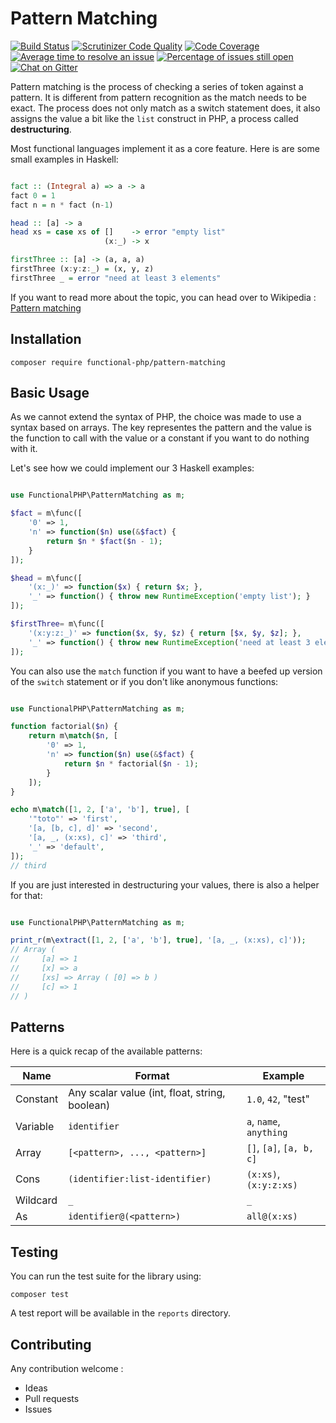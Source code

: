 # Pattern Matching

[![Build Status](https://travis-ci.org/functional-php/pattern-matching.svg)](https://travis-ci.org/functional-php/pattern-matching)
[![Scrutinizer Code Quality](https://scrutinizer-ci.com/g/functional-php/pattern-matching/badges/quality-score.png?b=master)](https://scrutinizer-ci.com/g/functional-php/pattern-matching/?branch=master)
[![Code Coverage](https://scrutinizer-ci.com/g/functional-php/pattern-matching/badges/coverage.png?b=master)](https://scrutinizer-ci.com/g/functional-php/pattern-matching/?branch=master)
[![Average time to resolve an issue](http://isitmaintained.com/badge/resolution/functional-php/pattern-matching.svg)](http://isitmaintained.com/project/functional-php/pattern-matching "Average time to resolve an issue")
[![Percentage of issues still open](http://isitmaintained.com/badge/open/functional-php/pattern-matching.svg)](http://isitmaintained.com/project/functional-php/pattern-matching "Percentage of issues still open")
[![Chat on Gitter](https://img.shields.io/gitter/room/gitterHQ/gitter.svg)](https://gitter.im/functional-php)

Pattern matching is the process of checking a series of token against a pattern.
It is different from pattern recognition as the match needs to be exact.
The process does not only match as a switch statement does, it also assigns the value
a bit like the ``list`` construct in PHP, a process called **destructuring**.

Most functional languages implement it as a core feature. Here is are some small examples in Haskell:

``` haskell

fact :: (Integral a) => a -> a
fact 0 = 1
fact n = n * fact (n-1)

head :: [a] -> a
head xs = case xs of []    -> error "empty list"
                     (x:_) -> x

firstThree :: [a] -> (a, a, a)
firstThree (x:y:z:_) = (x, y, z)
firstThree _ = error "need at least 3 elements"

```

If you want to read more about the topic, you can head over to Wikipedia : [Pattern matching](https://en.wikipedia.org/wiki/Pattern_matching)

## Installation

    composer require functional-php/pattern-matching

## Basic Usage

As we cannot extend the syntax of PHP, the choice was made to use a syntax based on arrays.
The key representes the pattern and the value is the function to call with the value or a constant if
you want to do nothing with it.

Let's see how we could implement our 3 Haskell examples:

```php

use FunctionalPHP\PatternMatching as m;

$fact = m\func([
    '0' => 1,
    'n' => function($n) use(&$fact) {
        return $n * $fact($n - 1);
    }
]);

$head = m\func([
    '(x:_)' => function($x) { return $x; },
    '_' => function() { throw new RuntimeException('empty list'); }
]);

$firstThree= m\func([
    '(x:y:z:_)' => function($x, $y, $z) { return [$x, $y, $z]; },
    '_' => function() { throw new RuntimeException('need at least 3 elements'); }
]);

```

You can also use the `match` function if you want to have a beefed up version of the `switch` statement or if you don't like anonymous functions:

```php

use FunctionalPHP\PatternMatching as m;

function factorial($n) {
    return m\match($n, [
        '0' => 1,
        'n' => function($n) use(&$fact) {
            return $n * factorial($n - 1);
        }
    ]);
}

echo m\match([1, 2, ['a', 'b'], true], [
    '"toto"' => 'first',
    '[a, [b, c], d]' => 'second',
    '[a, _, (x:xs), c]' => 'third',
    '_' => 'default',
]);
// third

```

If you are just interested in destructuring your values, there is also a helper for that:

``` php

use FunctionalPHP\PatternMatching as m;

print_r(m\extract([1, 2, ['a', 'b'], true], '[a, _, (x:xs), c]'));
// Array (
//     [a] => 1
//     [x] => a
//     [xs] => Array ( [0] => b )
//     [c] => 1
// )

```

## Patterns

Here is a quick recap of the available patterns:

| Name          | Format                            | Example                         |
|---------------|-----------------------------------|---------------------------------|
| Constant      | Any scalar value (int, float, string, boolean)    | ``1.0``, ``42``, "test"         |
| Variable      | ``identifier``                    | ``a``, ``name``, ``anything``   |
| Array         | ``[<pattern>, ..., <pattern>]``   | ``[]``, ``[a]``, ``[a, b, c]``  |
| Cons          | ``(identifier:list-identifier)``  | ``(x:xs)``, ``(x:y:z:xs)``      |
| Wildcard      | ``_``                             | ``_``                           |
| As            | ``identifier@(<pattern>)``        | ``all@(x:xs)``                  |

## Testing

You can run the test suite for the library using:

    composer test
    
A test report will be available in the `reports` directory.

## Contributing

Any contribution welcome :

- Ideas
- Pull requests
- Issues
